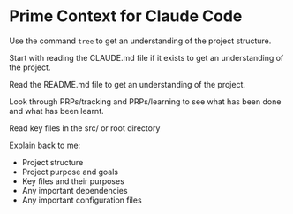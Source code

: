 # Prime Context for Claude Code

Use the command `tree` to get an understanding of the project structure.

Start with reading the CLAUDE.md file if it exists to get an understanding of the project.

Read the README.md file to get an understanding of the project.

Look through PRPs/tracking and PRPs/learning to see what has been done and what has been learnt.

Read key files in the src/ or root directory

Explain back to me:
- Project structure
- Project purpose and goals
- Key files and their purposes
- Any important dependencies
- Any important configuration files
